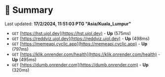 # 📖 Summary
Last updated: **17/2/2024, 11:51:03 PTG "Asia/Kuala_Lumpur"**

- `GET` [https://hst.ujol.dev](https://hst.ujol.dev) - **Up** (575ms)
- `GET` [https://reddviz.ujol.dev](https://reddviz.ujol.dev) - **Up** (498ms)
- `GET` [https://memeapi.cyclic.app](https://memeapi.cyclic.app) - **Up** (797ms)
- `GET` [https://klik.onrender.com/health](https://klik.onrender.com/health) - **Up** (495ms)
- `GET` [https://dumb.onrender.com](https://dumb.onrender.com) - **Up** (320ms)
